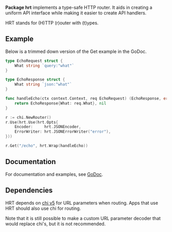 **Package hrt** implements a type-safe HTTP router. It aids in creating a
uniform API interface while making it easier to create API handlers.

HRT stands for (H)TTP (r)outer with (t)ypes.

## Example

Below is a trimmed down version of the Get example in the GoDoc.

```go
type EchoRequest struct {
	What string `query:"what"`
}

type EchoResponse struct {
	What string `json:"what"`
}

func handleEcho(ctx context.Context, req EchoRequest) (EchoResponse, error) {
	return EchoResponse{What: req.What}, nil
}
```

```go
r := chi.NewRouter()
r.Use(hrt.Use(hrt.Opts{
    Encoder:     hrt.JSONEncoder,
    ErrorWriter: hrt.JSONErrorWriter("error"),
}))

r.Get("/echo", hrt.Wrap(handleEcho))
```

## Documentation

For documentation and examples, see [GoDoc](https://godoc.org/libdb.so/hrt).

## Dependencies

HRT depends on [chi v5](https://pkg.go.dev/github.com/go-chi/chi/v5) for URL
parameters when routing. Apps that use HRT should also use chi for routing.

Note that it is still possible to make a custom URL parameter decoder that would
replace chi's, but it is not recommended.

